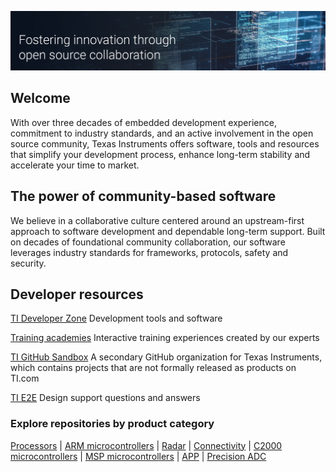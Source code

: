 ![Open Source at Texas Instruments](https://github.com/elijahrobert/testrepo/blob/de472d0b1ef07c021b0cc979490ab085644c1fb3/TI-GitHubBanner-ReadMe.png)

## Welcome

With over three decades of embedded development experience, commitment to industry standards, and an active involvement in the open source community, Texas Instruments offers software, tools and resources that simplify your development process, enhance long-term stability and accelerate your time to market. 

## The power of community-based software 

We believe in a collaborative culture centered around an upstream-first approach to software development and dependable long-term support. Built on decades of foundational community collaboration, our software leverages industry standards for frameworks, protocols, safety and security. 

## Developer resources

[TI Developer Zone](https://dev.ti.com) Development tools and software

[Training academies](ti.com/design-development/ti-developer-zone.html#ti-developer-zone-tab-1) Interactive training experiences created by our experts

[TI GitHub Sandbox](https://github.com/TexasInstruments-Sandbox) A secondary GitHub organization for Texas Instruments, which contains projects that are not formally released as products on TI.com

[TI E2E](https://e23.ti.com) Design support questions and answers

### Explore repositories by product category
[Processors](https://github.com/search?q=topic%3Ati-processors+org%3ATexasInstruments+fork%3Atrue&type=repositories) | [ARM microcontrollers](https://github.com/search?q=topic%3Ati-ARM-microcontrollers+org%3ATexasInstruments+fork%3Atrue&type=repositories) | [Radar](https://github.com/search?q=topic%3Ati-radar+org%3ATexasInstruments+fork%3Atrue&type=repositories) | [Connectivity](https://github.com/search?q=topic%3Ati-connectivity+org%3ATexasInstruments+fork%3Atrue&type=repositories) | [C2000 microcontrollers](https://github.com/search?q=topic%3Ati-c2000-microcontrollers+org%3ATexasInstruments+fork%3Atrue&type=repositories) | [MSP microcontrollers](https://github.com/search?q=topic%3Ati-msp-microcontrollers+org%3ATexasInstruments+fork%3Atrue&type=repositories) | [APP](https://github.com/search?q=topic%3Ati-app+org%3ATexasInstruments+fork%3Atrue&type=repositories) | [Precision ADC](https://github.com/search?q=topic%3Ati-padc+org%3ATexasInstruments+fork%3Atrue&type=repositories)
